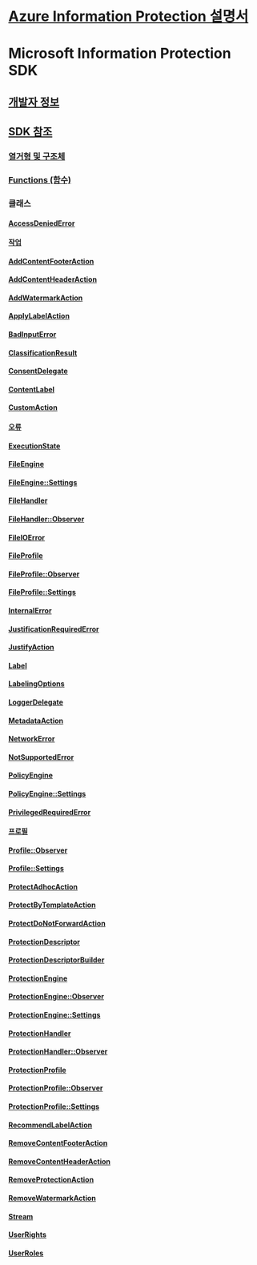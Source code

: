 # [Azure Information Protection 설명서](/azure/information-protection/)
# Microsoft Information Protection SDK
## [개발자 정보](https://aka.ms/mipdevelopers)
## [SDK 참조](mip-sdk-reference.md)
### [열거형 및 구조체](mip-enums-and-structs.md)
### [Functions (함수)](mip-functions.md)
### 클래스
#### [AccessDeniedError](class_mip_accessdeniederror.md)  
#### [작업](class_mip_action.md)  
#### [AddContentFooterAction](class_mip_addcontentfooteraction.md)  
#### [AddContentHeaderAction](class_mip_addcontentheaderaction.md)  
#### [AddWatermarkAction](class_mip_addwatermarkaction.md)  
#### [ApplyLabelAction](class_mip_applylabelaction.md)  
#### [BadInputError](class_mip_badinputerror.md)  
#### [ClassificationResult](class_mip_classificationresult.md)  
#### [ConsentDelegate](class_consentdelegate.md)
#### [ContentLabel](class_mip_contentlabel.md)  
#### [CustomAction](class_mip_customaction.md)  
#### [오류](class_mip_error.md)  
#### [ExecutionState](class_mip_executionstate.md)  
#### [FileEngine](class_mip_fileengine.md)  
#### [FileEngine::Settings](class_mip_fileengine::settings.md)  
#### [FileHandler](class_mip_filehandler.md)  
#### [FileHandler::Observer](class_mip_filehandler::observer.md)  
#### [FileIOError](class_mip_fileioerror.md)  
#### [FileProfile](class_mip_fileprofile.md)  
#### [FileProfile::Observer](class_mip_fileprofile_observer.md)  
#### [FileProfile::Settings](class_mip_fileprofile_settings.md)  
#### [InternalError](class_mip_internalerror.md)  
#### [JustificationRequiredError](class_mip_justificationrequirederror.md)  
#### [JustifyAction](class_mip_justifyaction.md)  
#### [Label](class_mip_label.md)  
#### [LabelingOptions](class_mip_labelingoptions.md)  
#### [LoggerDelegate](class_mip_loggerdelegate.md)  
#### [MetadataAction](class_mip_metadataaction.md)  
#### [NetworkError](class_mip_networkerror.md)  
#### [NotSupportedError](class_mip_notsupportederror.md)  
#### [PolicyEngine](class_mip_policyengine.md)  
#### [PolicyEngine::Settings](class_mip_policyengine_settings.md)  
#### [PrivilegedRequiredError](class_mip_privilegedrequirederror.md)  
#### [프로필](class_mip_profile.md)  
#### [Profile::Observer](class_mip_profile_observer.md)  
#### [Profile::Settings](class_mip_profile_settings.md)  
#### [ProtectAdhocAction](class_mip_protectadhocaction.md)  
#### [ProtectByTemplateAction](class_mip_protectbytemplateaction.md)  
#### [ProtectDoNotForwardAction](class_mip_protectdonotforwardaction.md)  
#### [ProtectionDescriptor](class_mip_protectiondescriptor.md)  
#### [ProtectionDescriptorBuilder](class_mip_protectiondescriptorbuilder.md)  
#### [ProtectionEngine](class_mip_protectionengine.md)  
#### [ProtectionEngine::Observer](class_mip_protectionengine_observer.md)  
#### [ProtectionEngine::Settings](class_mip_protectionengine_settings.md)  
#### [ProtectionHandler](class_mip_protectionhandler.md)  
#### [ProtectionHandler::Observer](class_mip_protectionhandler_observer.md)  
#### [ProtectionProfile](class_mip_protectionprofile.md)  
#### [ProtectionProfile::Observer](class_mip_protectionprofile_observer.md)  
#### [ProtectionProfile::Settings](class_mip_protectionprofile_settings.md)  
#### [RecommendLabelAction](class_mip_recommendlabelaction.md)  
#### [RemoveContentFooterAction](class_mip_removecontentfooteraction.md)  
#### [RemoveContentHeaderAction](class_mip_removecontentheaderaction.md)  
#### [RemoveProtectionAction](class_mip_removeprotectionaction.md)  
#### [RemoveWatermarkAction](class_mip_removewatermarkaction.md)  
#### [Stream](class_mip_stream.md)  
#### [UserRights](class_mip_userrights.md)  
#### [UserRoles](class_mip_userroles.md)  
